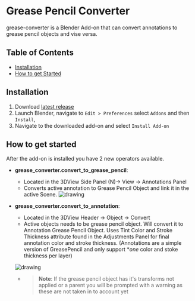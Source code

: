 # Grease Pencil Converter
grease-converter is a Blender Add-on that can convert annotations to grease pencil objects and vise versa.

## Table of Contents

- [Installation](#installation)
- [How to get Started](#how-to-get-started)


## Installation
1. Download [latest release](../addons/overview) 
2. Launch Blender, navigate to `Edit > Preferences` select `Addons` and then `Install`, 
3. Navigate to the downloaded add-on and select `Install Add-on` 

## How to get started
After the add-on is installed you have 2 new operators available.

- **grease_converter.convert_to_grease_pencil**:
    - Located in the 3DView Side Panel (N)-> View -> Annotations Panel
    - Converts active annotation to Grease Pencil Object and link it in the active Scene.
    ![drawing](/media/addons/grease_converter/convert_to_grease_pencil.jpg)


- **grease_converter.convert_to_annotation**:
    - Located in the 3DView Header -> Object -> Convert
    - Active objects needs to be grease pencil object. Will convert it to Annotation Grease Pencil Object. Uses Tint Color and Stroke Thickness attribute found in the Adjustments Panel for final annotation color and stroke thickness. (Annotations are a simple version of GreasePencil and only support **one* color and stoke thickness per layer)

    ![drawing](/media/addons/grease_converter/adjustments_panel.jpg)
    - >**Note**: If the grease pencil object has it's transforms not applied or a parent you will be prompted with a warning as these are not taken in to account yet
